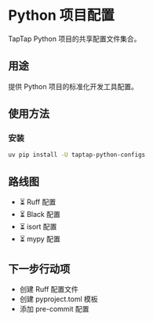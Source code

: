 # Python 项目配置

TapTap Python 项目的共享配置文件集合。

## 用途

提供 Python 项目的标准化开发工具配置。

## 使用方法

### 安装

```bash
uv pip install -U taptap-python-configs
```

## 路线图

- ⏳ Ruff 配置
- ⏳ Black 配置
- ⏳ isort 配置
- ⏳ mypy 配置

## 下一步行动项

- 创建 Ruff 配置文件
- 创建 pyproject.toml 模板
- 添加 pre-commit 配置
